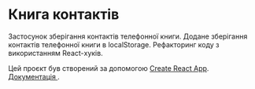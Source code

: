 # Книга контактів

Застосунок зберігання контактів телефонної книги. Додане зберігання контактів
телефонної книги в localStorage. Рефакторинг коду з використанням React-хуків.

Цей проєкт був створений за допомогою
[Create React App](https://github.com/facebook/create-react-app).
[Документація ](https://facebook.github.io/create-react-app/docs/getting-started).
